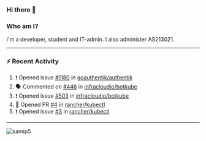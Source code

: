 ### Hi there 👋

### Who am I?
I'm a developer, student and IT-admin. I also administer AS213021.

---
### :zap: Recent Activity
<!--START_SECTION:activity-->
1. ❗️ Opened issue [#1180](https://github.com/goauthentik/authentik/issues/1180) in [goauthentik/authentik](https://github.com/goauthentik/authentik)
2. 🗣 Commented on [#446](https://github.com/infracloudio/botkube/issues/446) in [infracloudio/botkube](https://github.com/infracloudio/botkube)
3. ❗️ Opened issue [#503](https://github.com/infracloudio/botkube/issues/503) in [infracloudio/botkube](https://github.com/infracloudio/botkube)
4. 💪 Opened PR [#4](https://github.com/rancher/kubectl/pull/4) in [rancher/kubectl](https://github.com/rancher/kubectl)
5. ❗️ Opened issue [#3](https://github.com/rancher/kubectl/issues/3) in [rancher/kubectl](https://github.com/rancher/kubectl)
<!--END_SECTION:activity-->
---

<img align="center" src="https://github-readme-stats.vercel.app/api?username=samip5&show_icons=true" alt="samip5" />

